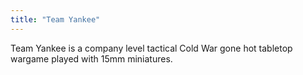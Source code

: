 ```yaml
---
title: "Team Yankee"
---
```


Team Yankee is a company level tactical Cold War gone hot tabletop wargame played with 15mm miniatures.
